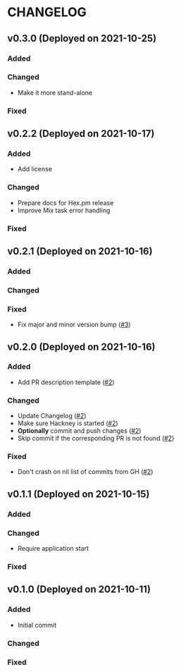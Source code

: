 # CHANGELOG

## v0.3.0 (Deployed on 2021-10-25)

### Added

### Changed

* Make it more stand-alone

### Fixed


## v0.2.2 (Deployed on 2021-10-17)

### Added

* Add license

### Changed

* Prepare docs for Hex.pm release
* Improve Mix task error handling

### Fixed


## v0.2.1 (Deployed on 2021-10-16)

### Added

### Changed

### Fixed

* Fix major and minor version bump ([#3](https://github.com/maxdrift/realleasy/pull/3))


## v0.2.0 (Deployed on 2021-10-16)

### Added

* Add PR description template ([#2](https://github.com/maxdrift/realleasy/pull/2))

### Changed

* Update Changelog ([#2](https://github.com/maxdrift/realleasy/pull/2))
* Make sure Hackney is started ([#2](https://github.com/maxdrift/realleasy/pull/2))
* **Optionally** commit and push changes ([#2](https://github.com/maxdrift/realleasy/pull/2))
* Skip commit if the corresponding PR is not found ([#2](https://github.com/maxdrift/realleasy/pull/2))

### Fixed

* Don't crash on nil list of commits from GH ([#2](https://github.com/maxdrift/realleasy/pull/2))


## v0.1.1 (Deployed on 2021-10-15)

### Added

### Changed

* Require application start

### Fixed

## v0.1.0 (Deployed on 2021-10-11)

### Added

* Initial commit

### Changed

### Fixed
